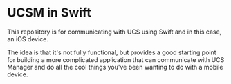 # UCSM in Swift

This repository is for communicating with UCS using Swift and in this case, an iOS device.  

The idea is that it's not fully functional, but provides a good starting point for building a more complicated application that can communicate with UCS Manager and do all the cool things you've been wanting to do with a mobile device.  